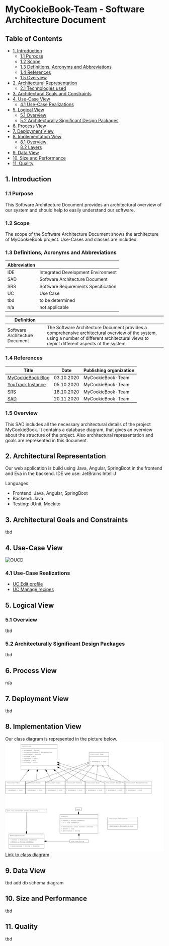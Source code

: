 # MyCookieBook-Team  - Software Architecture Document

## Table of Contents
- [1. Introduction](#1-introduction)
    - [1.1 Purpose](#11-purpose)
    - [1.2 Scope](#12-scope)
    - [1.3 Definitions, Acronyms and Abbreviations](#13-definitions-acronyms-and-abbreviations)
    - [1.4 References](#14-references)
    - [1.5 Overview](#15-overview)
- [2. Architectural Representation](#2-architectural-representation)
    - [2.1 Technologies used](#21-technologies-used)
- [3. Architectural Goals and Constraints](#3-architectural-goals-and-constraints)
- [4. Use-Case View](#4-use-case-view)
    - [4.1 Use-Case Realizations](#41-use-case-realizations)
- [5. Logical View](#5-logical-view)
    - [5.1 Overview](#51-overview)
	- [5.2 Architecturally Significant Design Packages](#52-architecturally-significant-design-packages)
- [6. Process View](#6-process-view)
- [7. Deployment View](#7-deployment-view)
- [8. Implementation View](#8-implementation-view)
    - [8.1 Overview](#81-overview)
    - [8.2 Layers](#82-layers)
- [9. Data View](#9-data-view)
- [10. Size and Performance](#10-size-and-performance)
- [11. Quality](#11-quality)

## 1. Introduction
### 1.1 Purpose
This Software Architecture Document provides an architectural overview of our system and should help to easily understand our software.
### 1.2 Scope
The scope of the Software Architecture Document shows the architecture of MyCookieBook project. Use-Cases and classes are included.
### 1.3 Definitions, Acronyms and Abbreviations
Abbreviation | |
--- | --- 
IDE | Integrated Development Environment
SAD | Software Architecture Document
SRS | Software Requirements Specification
UC | Use Case
tbd | to be determined
n/a | not applicable  


Definition | |  
--- | ---  
Software Architecture Document | The Software Architecture Document provides a comprehensive architectural overview of the system, using a number of different architectural views to depict different aspects of the system.
### 1.4 References
Title | Date | Publishing organization |  
--- | :---:  | ---
[MyCookieBook Blog](https://mycookiebook.wordpress.com/) | 03.10.2020 | MyCookieBook-Team  
[YouTrack Instance ](https://dhbw-karlsruhe.myjetbrains.com/youtrack/dashboard?id=daa9d0a7-920f-4823-8c67-75f6c7c3bf62) | 05.10.2020 | MyCookieBook-Team  
[SRS](../SRS/SRS.md) | 18.10.2020 | MyCookieBook-Team  
[SAD](../SAD/SAD.md) | 20.11.2020 | MyCookieBook-Team  
### 1.5 Overview
This SAD includes all the necessary architectural details of the project MyCookieBook. It contains a database diagram, that gives an overview about the structure of the project. Also architectural representation and goals are represented in this document.

## 2. Architectural Representation
Our web application is build using Java, Angular, SpringBoot in the frontend and Eva in the backend. 
IDE we use: JetBrains IntelliJ

Languages:
- Frontend: Java, Angular, SpringBoot
- Backend: Java
- Testing: JUnit, Mockito
## 3. Architectural Goals and Constraints
tbd
## 4. Use-Case View
![OUCD](https://github.com/zhibekbastian/CookieBook/blob/master/docs/UC/images/OUCD.JPG)
### 4.1 Use-Case Realizations
- [UC Edit profile](../UC/editProfile.md)
- [UC Manage recipes](../UC/manageRecipes.md)

## 5. Logical View
### 5.1 Overview
tbd

### 5.2 Architecturally Significant Design Packages
tbd

## 6. Process View
n/a

## 7. Deployment View  
tbd
## 8. Implementation View
Our class diagram is represented in the picture below. 
![Class-Diagram](../Diagrams/class_diagramm.png)
[Link to class diagram](../Diagrams/class_diagramm.png)
## 9. Data View
tbd add db schema diagram

## 10. Size and Performance
tbd
## 11. Quality
tbd
